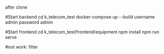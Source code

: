 after clone

#Start backend
cd k_telecom_test
docker-compose up --build
username admin
password admin

#Start frontend
cd k_telecom_test/frontend/equipment
npm install
npm run serve


#not work:
filter